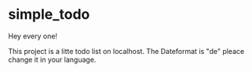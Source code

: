 # simple_todo

Hey every one!

This project is a litte todo list on localhost.
The Dateformat is "de" pleace change it in your language.
